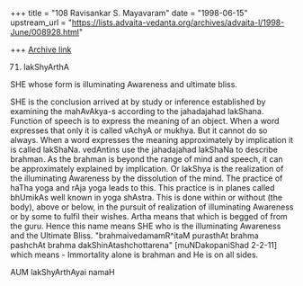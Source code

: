 +++
title = "108 Ravisankar S. Mayavaram"
date = "1998-06-15"
upstream_url = "https://lists.advaita-vedanta.org/archives/advaita-l/1998-June/008928.html"

+++
[Archive link](https://lists.advaita-vedanta.org/archives/advaita-l/1998-June/008928.html)

71. lakShyArthA

SHE whose form is illuminating Awareness and ultimate bliss.

SHE is the conclusion arrived at by study or inference established by
examining the mahAvAkya-s according to the jahadajahad lakShana. Function
of speech is to express the meaning of an object. When a word expresses
that only it is called vAchyA or mukhya. But it cannot do so always.  When
a word expresses the meaning approximately by implication it is called
lakShaNa.  vedAntins use the jahadajahad lakShaNa to describe brahman. As
the brahman is beyond the range of mind and speech, it can be
approximately explained by implication.  Or lakShya is the realization of
the illuminating Awareness by the dissolution of the mind. The practice of
haTha yoga and rAja yoga leads to this. This practice is in planes called
bhUmikAs well known in yoga shAstra. This is done within or without (the
body), above or below, in the pursuit of realization of illuminating
Awareness or by some to fulfil their wishes. Artha means that which is
begged of from the guru. Hence this name means SHE who is the illuminating
Awareness and the Ultimate Bliss.  "brahmaivedamamR^itaM purasthAt brahma
pashchAt brahma dakShinAtashchottarena" [muNDakopaniShad 2-2-11] which
means - Immortality alone is brahman and He is on all sides.

AUM lakShyArthAyai namaH


